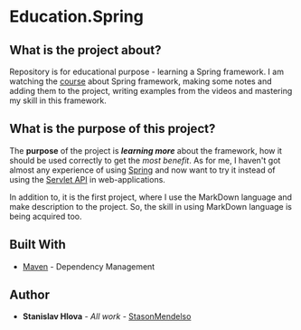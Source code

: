 # Education.Spring


## What is the project about?
Repository is for educational purpose - learning a Spring framework.
I am watching the [course][1] about Spring framework,
making some notes and adding them to the project, writing examples from the
videos and mastering my skill in this framework.

## What is the purpose of this project?
The **purpose** of the project is ***learning more*** about the framework,
how it should be used correctly to get the *most benefit*. As for me, I haven't got 
almost any experience of using [Spring][2] and now want to try it instead of using 
the [Servlet API][3] in web-applications.

In addition to, it is the first project, where I use the MarkDown language and make
description to the project. So, the skill in using MarkDown language is being acquired too.


[//]: # (## Getting Started)

[//]: # ()
[//]: # (These instructions will get you a copy of the project up and running on your local machine for development and testing purposes. See deployment for notes on how to deploy the project on a live system.)

[//]: # ()
[//]: # (### Prerequisites)

[//]: # ()
[//]: # (What things you need to install the software and how to install them)

[//]: # ()
[//]: # (```)

[//]: # (Give examples)

[//]: # (```)

[//]: # ()
[//]: # (### Installing)

[//]: # ()
[//]: # (A step by step series of examples that tell you how to get a development env running)

[//]: # ()
[//]: # (Say what the step will be)

[//]: # ()
[//]: # (```)

[//]: # (Give the example)

[//]: # (```)

[//]: # ()
[//]: # (And repeat)

[//]: # ()
[//]: # (```)

[//]: # (until finished)

[//]: # (```)

[//]: # ()
[//]: # (End with an example of getting some data out of the system or using it for a little demo)

[//]: # ()
[//]: # (## Running the tests)

[//]: # ()
[//]: # (Explain how to run the automated tests for this system)

[//]: # ()
[//]: # (### Break down into end to end tests)

[//]: # ()
[//]: # (Explain what these tests test and why)

[//]: # ()
[//]: # (```)

[//]: # (Give an example)

[//]: # (```)

[//]: # ()
[//]: # (### And coding style tests)

[//]: # ()
[//]: # (Explain what these tests test and why)

[//]: # ()
[//]: # (```)

[//]: # (Give an example)

[//]: # (```)

[//]: # ()
[//]: # (## Deployment)

[//]: # ()
[//]: # (Add additional notes about how to deploy this on a live system)

## Built With

* [Maven](https://maven.apache.org/) - Dependency Management

## Author

* **Stanislav Hlova** - *All work* - [StasonMendelso](https://github.com/StasonMendelso)

[1]:(https://www.udemy.com/course/spring-alishev/)
[2]:(https://spring.io/)
[3]:(https://tomcat.apache.org/tomcat-5.5-doc/servletapi/index.html)